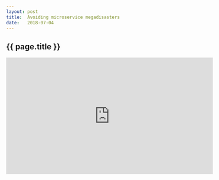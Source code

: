 ```yaml
---
layout: post
title:  Avoiding microservice megadisasters
date:   2018-07-04
---
```

<h2>{{ page.title }}</h2>
<iframe width="560" height="315" src="https://www.youtube.com/embed/gfh-VCTwMw8" frameborder="0" allowfullscreen></iframe>
